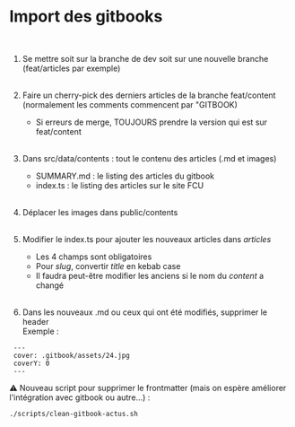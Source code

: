 # Import des gitbooks
<br/>

1. Se mettre soit sur la branche de dev soit sur une nouvelle branche (feat/articles par exemple)
<br/><br/>

2. Faire un cherry-pick des derniers articles de la branche feat/content (normalement les comments commencent par "GITBOOK)
    - Si erreurs de merge, TOUJOURS prendre la version qui est sur feat/content
<br/><br/>

3. Dans src/data/contents : tout le contenu des articles (.md et images)
    - SUMMARY.md : le listing des articles du gitbook
    - index.ts : le listing des articles sur le site FCU
<br/><br/>

4. Déplacer les images dans public/contents
<br/><br/>

5. Modifier le index.ts pour ajouter les nouveaux articles dans *articles*
    - Les 4 champs sont obligatoires
    - Pour *slug*, convertir *title* en kebab case
    - Il faudra peut-être modifier les anciens si le nom du *content* a changé
<br/><br/>

6. Dans les nouveaux .md ou ceux qui ont été modifiés, supprimer le header <br/>
Exemple :
```
 ---
 cover: .gitbook/assets/24.jpg
 coverY: 0
 ---
```


:warning: Nouveau script pour supprimer le frontmatter (mais on espère améliorer l'intégration avec gitbook ou autre...) :
```sh
./scripts/clean-gitbook-actus.sh
```
